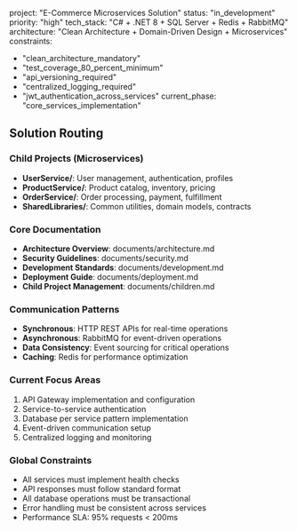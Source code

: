 project: "E-Commerce Microservices Solution"
status: "in_development"
priority: "high"
tech_stack: "C# + .NET 8 + SQL Server + Redis + RabbitMQ"
architecture: "Clean Architecture + Domain-Driven Design + Microservices"
constraints:
  - "clean_architecture_mandatory"
  - "test_coverage_80_percent_minimum"
  - "api_versioning_required"
  - "centralized_logging_required"
  - "jwt_authentication_across_services"
current_phase: "core_services_implementation"

## Solution Routing

### Child Projects (Microservices)
- **UserService/**: User management, authentication, profiles
- **ProductService/**: Product catalog, inventory, pricing
- **OrderService/**: Order processing, payment, fulfillment
- **SharedLibraries/**: Common utilities, domain models, contracts

### Core Documentation
- **Architecture Overview**: documents/architecture.md
- **Security Guidelines**: documents/security.md
- **Development Standards**: documents/development.md
- **Deployment Guide**: documents/deployment.md
- **Child Project Management**: documents/children.md

### Communication Patterns
- **Synchronous**: HTTP REST APIs for real-time operations
- **Asynchronous**: RabbitMQ for event-driven operations
- **Data Consistency**: Event sourcing for critical operations
- **Caching**: Redis for performance optimization

### Current Focus Areas
1. API Gateway implementation and configuration
2. Service-to-service authentication
3. Database per service pattern implementation
4. Event-driven communication setup
5. Centralized logging and monitoring

### Global Constraints
- All services must implement health checks
- API responses must follow standard format
- All database operations must be transactional
- Error handling must be consistent across services
- Performance SLA: 95% requests < 200ms